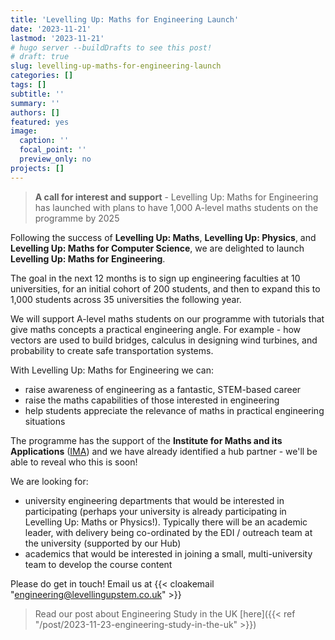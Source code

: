 ```yaml
---
title: 'Levelling Up: Maths for Engineering Launch'
date: '2023-11-21'
lastmod: '2023-11-21'
# hugo server --buildDrafts to see this post!
# draft: true
slug: levelling-up-maths-for-engineering-launch
categories: []
tags: []
subtitle: ''
summary: ''
authors: []
featured: yes
image:
  caption: ''
  focal_point: ''
  preview_only: no
projects: []
---
```


> **A call for interest and support** - Levelling Up: Maths for Engineering has launched with plans to have 1,000 A-level maths students on the programme by 2025

<!--more-->

Following the success of **Levelling Up: Maths**, **Levelling Up: Physics**, and **Levelling Up: Maths for Computer Science**, we are delighted to launch **Levelling Up: Maths for Engineering**.

The goal in the next 12 months is to sign up engineering faculties at 10 universities, for an initial cohort of 200 students, and then to expand this to 1,000 students across 35 universities the following year.

We will support A-level maths students on our programme with tutorials that give maths concepts a practical engineering angle. For example - how vectors are used to build bridges, calculus in designing wind turbines, and probability to create safe transportation systems.

With Levelling Up: Maths for Engineering we can:

* raise awareness of engineering as a fantastic, STEM-based career
* raise the maths capabilities of those interested in engineering
* help students appreciate the relevance of maths in practical engineering situations

The programme has the support of the **Institute for Maths and its Applications** ([IMA](https://ima.org.uk/)) and we have already identified a hub partner - we'll be able to reveal who this is soon!

We are looking for:

* university engineering departments that would be interested in participating (perhaps your university is already participating in Levelling Up: Maths or Physics!). Typically there will be an academic leader, with delivery being co-ordinated by the EDI / outreach team at the university (supported by our Hub)
* academics that would be interested in joining a small, multi-university team to develop the course content

Please do get in touch! Email us at {{< cloakemail "engineering@levellingupstem.co.uk" >}}

> Read our post about Engineering Study in the UK [here]({{< ref "/post/2023-11-23-engineering-study-in-the-uk" >}})

